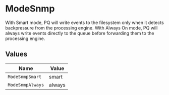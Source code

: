 # ModeSnmp

With Smart mode, PQ will write events to the filesystem only when it detects backpressure from the processing engine. With Always On mode, PQ will always write events directly to the queue before forwarding them to the processing engine.


## Values

| Name             | Value            |
| ---------------- | ---------------- |
| `ModeSnmpSmart`  | smart            |
| `ModeSnmpAlways` | always           |